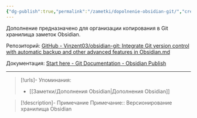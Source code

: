 ```yaml
---
{"dg-publish":true,"permalink":"/zametki/dopolnenie-obsidian-git/","created":"2024-07-13 14:31","updated":"2024-10-09T19:51:11+03:00"}
---
```


Дополнение предназначено для организации копирования в Git хранилища заметок Obsidian.

Репозиторий: [GitHub - Vinzent03/obsidian-git: Integrate Git version control with automatic backup and other advanced features in Obsidian.md](https://github.com/Vinzent03/obsidian-git?tab=readme-ov-file)

Документация: [Start here - Git Documentation - Obsidian Publish](https://publish.obsidian.md/git-doc/Start+here#Backup)

---
> [!urls]- Упоминания:
> - [[Заметки/Дополнения Obsidian\|Дополнения Obsidian]]

> [!description]- Примечание
> Примечание:: Версионирование хранилища Obsidian